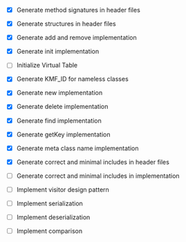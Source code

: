 - [x] Generate method signatures in header files
- [x] Generate structures in header files
- [x] Generate add and remove implementation
- [x] Generate init implementation
- [ ] Initialize Virtual Table
- [x] Generate KMF_ID for nameless classes
- [x] Generate new implementation
- [x] Generate delete implementation
- [x] Generate find implementation
- [x] Generate getKey implementation
- [x] Generate meta class name implementation
- [x] Generate correct and minimal includes in header files
- [ ] Generate correct and minimal includes in implementation

- [ ] Implement visitor design pattern
- [ ] Implement serialization
- [ ] Implement deserialization
- [ ] Implement comparison
